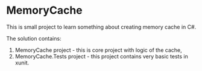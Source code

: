 # MemoryCache
This is small project to learn something about creating memory cache in C#.

The solution contains:
1. MemoryCache project - this is core project with logic of the cache,
2. MemoryCache.Tests project - this project contains very basic tests in xunit.
